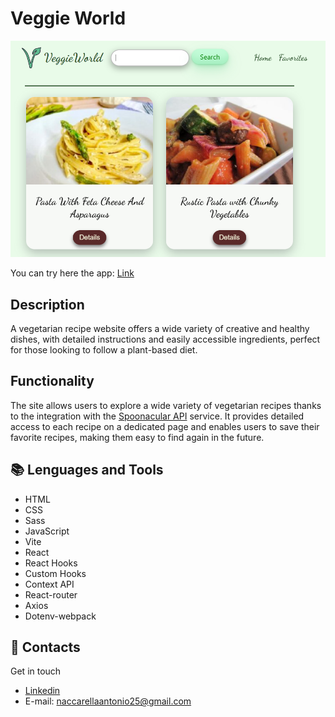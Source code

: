 # Veggie World

![VeggieWorld](src/assets/image/veggie-world.png "Screen of the app.")

You can try here the app: [Link](https://veggieworld.netlify.app)

## Description

A vegetarian recipe website offers a wide variety of creative and healthy dishes, with detailed instructions and easily accessible ingredients, perfect for those looking to follow a plant-based diet.

## Functionality

The site allows users to explore a wide variety of vegetarian recipes thanks to the integration with the [Spoonacular API](https://spoonacular.com/food-api) service. It provides detailed access to each recipe on a dedicated page and enables users to save their favorite recipes, making them easy to find again in the future.

## :books: Lenguages and Tools

- HTML
- CSS
- Sass
- JavaScript
- Vite
- React
- React Hooks
- Custom Hooks
- Context API
- React-router
- Axios
- Dotenv-webpack

## :e-mail: Contacts

Get in touch

- [Linkedin](https://www.linkedin.com/in/antonio-naccarella-31976725a/)
- E-mail: naccarellaantonio25@gmail.com
